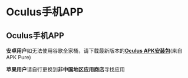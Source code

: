 # Oculus手机APP

## Oculus手机APP

**安卓用户**如无法使用谷歌全家桶，请下载最新版本的[**Oculus APK安装包**](https://apkpure.com/cn/oculus/com.oculus.twilight)\(来自APK Pure\)

**苹果用户**请自行更换到**非中国地区应用商店**寻找应用

